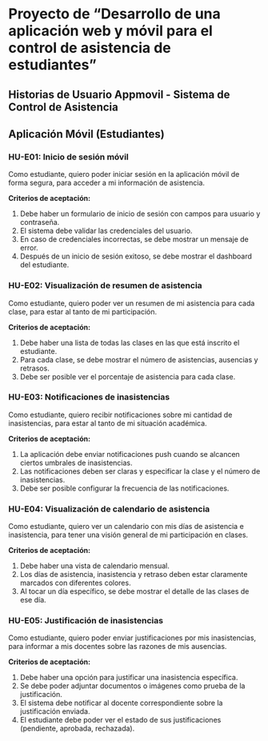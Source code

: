 # Proyecto de “Desarrollo de una aplicación web y móvil para el control de asistencia de estudiantes”

## Historias de Usuario Appmovil - Sistema de Control de Asistencia

## Aplicación Móvil (Estudiantes)

### HU-E01: Inicio de sesión móvil
Como estudiante, quiero poder iniciar sesión en la aplicación móvil de forma segura, para acceder a mi información de asistencia.

**Criterios de aceptación:**
1. Debe haber un formulario de inicio de sesión con campos para usuario y contraseña.
2. El sistema debe validar las credenciales del usuario.
3. En caso de credenciales incorrectas, se debe mostrar un mensaje de error.
4. Después de un inicio de sesión exitoso, se debe mostrar el dashboard del estudiante.

### HU-E02: Visualización de resumen de asistencia
Como estudiante, quiero poder ver un resumen de mi asistencia para cada clase, para estar al tanto de mi participación.

**Criterios de aceptación:**
1. Debe haber una lista de todas las clases en las que está inscrito el estudiante.
2. Para cada clase, se debe mostrar el número de asistencias, ausencias y retrasos.
3. Debe ser posible ver el porcentaje de asistencia para cada clase.

### HU-E03: Notificaciones de inasistencias
Como estudiante, quiero recibir notificaciones sobre mi cantidad de inasistencias, para estar al tanto de mi situación académica.

**Criterios de aceptación:**
1. La aplicación debe enviar notificaciones push cuando se alcancen ciertos umbrales de inasistencias.
2. Las notificaciones deben ser claras y especificar la clase y el número de inasistencias.
3. Debe ser posible configurar la frecuencia de las notificaciones.

### HU-E04: Visualización de calendario de asistencia
Como estudiante, quiero ver un calendario con mis días de asistencia e inasistencia, para tener una visión general de mi participación en clases.

**Criterios de aceptación:**
1. Debe haber una vista de calendario mensual.
2. Los días de asistencia, inasistencia y retraso deben estar claramente marcados con diferentes colores.
3. Al tocar un día específico, se debe mostrar el detalle de las clases de ese día.

### HU-E05: Justificación de inasistencias
Como estudiante, quiero poder enviar justificaciones por mis inasistencias, para informar a mis docentes sobre las razones de mis ausencias.

**Criterios de aceptación:**
1. Debe haber una opción para justificar una inasistencia específica.
2. Se debe poder adjuntar documentos o imágenes como prueba de la justificación.
3. El sistema debe notificar al docente correspondiente sobre la justificación enviada.
4. El estudiante debe poder ver el estado de sus justificaciones (pendiente, aprobada, rechazada).


